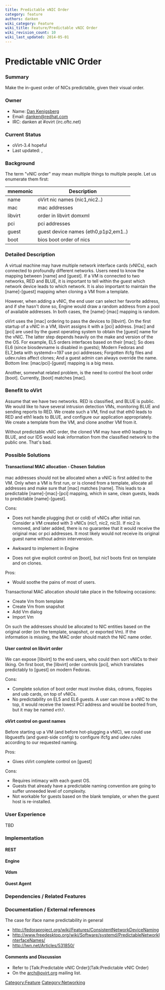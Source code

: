 ```yaml
---
title: Predictable vNIC Order
category: feature
authors: danken
wiki_category: Feature
wiki_title: Feature/Predictable vNIC Order
wiki_revision_count: 10
wiki_last_updated: 2014-05-01
---
```


# Predictable vNIC Order

### Summary

Make the in-guest order of NICs predictable, given their visual order.

### Owner

*   Name: [ Dan Kenigsberg](User:danken)
*   Email: <danken@redhat.com>
*   IRC: danken at #ovirt (irc.oftc.net)

### Current Status

*   oVirt-3.4 hopeful
*   Last updated: ,

### Background

The term "vNIC order" may mean multiple things to multiple people. Let us enumerate them first:

| mnemonic | Description                          |
|----------|--------------------------------------|
| name     | oVirt nic names (nic1,nic2..)        |
| mac      | mac addresses                        |
| libvirt  | order in libvirt domxml              |
| pci      | pci addresses                        |
| guest    | guest device names (eth0,p1p2,em1..) |
| boot     | bios boot order of nics              |

### Detailed Description

A virtual machine may have multiple network interface cards (vNICs), each connected to profoundly different networks. Users need to know the mapping between [name] and [guest]. If a VM is connected to two networks, RED and BLUE, it is important to tell within the guest which network device leads to which network. It is also important to maintain the [name]-[guest] mapping when cloning a VM from a template.

However, when adding a vNIC, the end user can select her favorite address, and if she hasn't done so, Engine would draw a random address from a pool of available addresses. In both cases, the [name]-[mac] mapping is random.

oVirt uses the [mac] ordering to pass the devices to [libvirt]. On the first startup of a vNIC in a VM, libvirt assigns it with a [pci] address. [mac] and [pci] are used by the guest operating system to obtain the [guest] name for the vNIC. The latter step depends heavily on the make and version of the the OS. For example, EL5 orders interfaces based on their [mac]; So does EL6 (since biosdevname is disabled in guests); Modern Fedoras and EL7_beta with systemd>=197 use pci addresses; Forgotten ifcfg files and udev.rules affect clones; And a guest admin can always override the name. Bottom line: [mac/pci]-[guest] mapping is a big mess.

Another, somewhat related problem, is the need to control the boot order [boot]. Currently, [boot] matches [mac].

### Benefit to oVirt

Assume that we have two networks. RED is classified, and BLUE is public. We would like to have several intrusion detection VMs, monitoring BLUE and sending reports to RED. We create such a VM, find out that eth0 leads to RED and eth1 leads to BLUE, and configure our application appropriately. We create a template from the VM, and clone another VM from it.

Without predictable vNIC order, the cloned VM may have eth0 leading to BLUE, and our IDS would leak information from the classified network to the public one. That's bad.

### Possible Solutions

#### Transactional MAC allocation - Chosen Solution

mac addresses should not be allocated when a vNIC is first added to the VM. Only when a VM is first run, or is cloned from a template, allocate all addresses and make sure that [mac] matches [name]. This leads to a predictable [name]-[mac]-[pci] mapping, which in sane, clean guests, leads to predictable [name]-[guest].

Cons:

*   Does not handle plugging (hot or cold) of vNICs after initial run. Consider a VM created with 3 vNICs (nic1, nic2, nic3). If nic2 is removed, and later added, there is no guarantee that it would receive the original mac or pci addresses. It most likely would not receive its original guest name without admin intervension.

<!-- -->

*   Awkward to implement in Engine

<!-- -->

*   Does not give explicit control on [boot], but nic1 boots first on template and on clones.

Pros:

*   Would soothe the pains of most of users.

Transactional MAC allocation should take place in the following occasions:

*   Create Vm from template
*   Create Vm from snapshot
*   Add Vm dialog
*   Import Vm

On such the addresses should be allocated to NIC entities based on the original order (on the template, snapshot, or exported Vm). If the information is missing, the MAC order should match the NIC name order.

#### User control on libvirt order

We can expose [libvirt] to the end users, who could then sort vNICs to their liking. On first boot, the [libvirt] order controls [pci], which translates predictably to [guest] on modern Fedoras.

Cons:

*   Complete solution of boot order must involve disks, cdroms, floppies and usb cards, on top of vNICs.
*   No predictability on EL5 and EL6 guests. A user can move a vNIC to the top, it would receive the lowest PCI address and would be booted from, but it may be named `eth7`.

#### oVirt control on guest names

Before starting up a VM (and before hot-plugging a vNIC), we could use libguestfs (and guest-side config) to configure ifcfg and udev.rules according to our requested naming.

Pros:

*   Gives oVirt complete control on [guest]

Cons:

*   Requires intimacy with each guest OS.
*   Guests that already have a predictable naming convention are going to suffer unneeded level of complexity.
*   Not workable for guests based on the blank template, or when the guest host is re-installed.

### User Experience

TBD

### Implementation

#### REST

#### Engine

#### Vdsm

#### Guest Agent

### Dependencies / Related Features

### Documentation / External references

The case for iface name predictability in general

*   <http://fedoraproject.org/wiki/Features/ConsistentNetworkDeviceNaming>
*   <http://www.freedesktop.org/wiki/Software/systemd/PredictableNetworkInterfaceNames/>
*   <http://lwn.net/Articles/531850/>

#### Comments and Discussion

*   Refer to [Talk:Predictable vNIC Order](Talk:Predictable vNIC Order)
*   On the arch@ovirt.org mailing list.

<Category:Feature> <Category:Networking>

